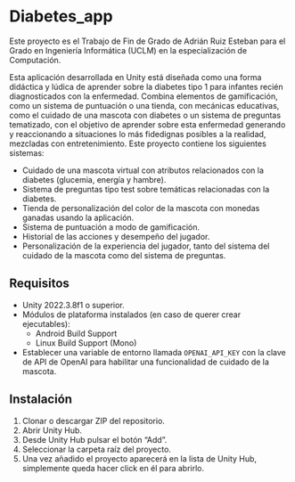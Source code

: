 # Diabetes_app
Este proyecto es el Trabajo de Fin de Grado de Adrián Ruiz Esteban para el Grado en Ingeniería Informática (UCLM) en la especialización de Computación.

Esta aplicación desarrollada en Unity está diseñada como una forma didáctica y lúdica de aprender sobre la diabetes tipo 1 para infantes recién diagnosticados con la enfermedad. Combina elementos de gamificación, como un sistema de puntuación o una tienda, con mecánicas educativas, como el cuidado de una mascota con diabetes o un sistema de preguntas tematizado, con el objetivo de aprender sobre esta enfermedad generando y reaccionando a situaciones lo más fidedignas posibles a la realidad, mezcladas con entretenimiento. Este proyecto contiene los siguientes sistemas:

- Cuidado de una mascota virtual con atributos relacionados con la diabetes (glucemia, energía y hambre).
- Sistema de preguntas tipo test sobre temáticas relacionadas con la diabetes.
- Tienda de personalización del color de la mascota con monedas ganadas usando la aplicación.
- Sistema de puntuación a modo de gamificación.
- Historial de las acciones y desempeño del jugador.
- Personalización de la experiencia del jugador, tanto del sistema del cuidado de la mascota como del sistema de preguntas.

## Requisitos

- Unity 2022.3.8f1 o superior.
- Módulos de plataforma instalados (en caso de querer crear ejecutables):
    - Android Build Support
    - Linux Build Support (Mono)
- Establecer una variable de entorno llamada `OPENAI_API_KEY` con la clave de API de OpenAI para habilitar una funcionalidad de cuidado de la mascota.

## Instalación

1. Clonar o descargar ZIP del repositorio.
2. Abrir Unity Hub.
3. Desde Unity Hub pulsar el botón “Add”.
4. Seleccionar la carpeta raíz del proyecto.
5. Una vez añadido el proyecto aparecerá en la lista de Unity Hub, simplemente queda hacer click en él para abrirlo.

